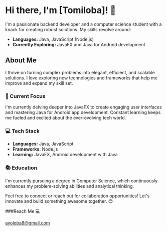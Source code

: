 


# Hi there, I'm [Tomiloba]! 👋

I'm a passionate backend developer and a computer science student with a knack for creating robust solutions. My skills revolve around:

- **Languages:** Java, JavaScript (Node.js)
- **Currently Exploring:** JavaFX and Java for Android development

## About Me

I thrive on turning complex problems into elegant, efficient, and scalable solutions. I love exploring new technologies and frameworks that help me improve and expand my skill set.

### 🌱 Current Focus

I'm currently delving deeper into JavaFX to create engaging user interfaces and mastering Java for Android app development. Constant learning keeps me fueled and excited about the ever-evolving tech world.

### 💻 Tech Stack

- **Languages:** Java, JavaScript
- **Frameworks:** Node.js
- **Learning:** JavaFX, Android development with Java

### 📚 Education

I'm currently pursuing a degree in Computer Science, which continuously enhances my problem-solving abilities and analytical thinking.

Feel free to connect or reach out for collaboration opportunities! Let's innovate and build something awesome together. 😊

###Reach Me 💻

ayoloba8@gmail.com



